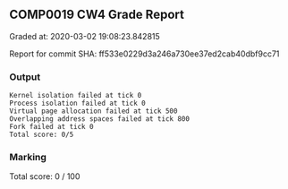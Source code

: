 ## COMP0019 CW4 Grade Report
Graded at: 2020-03-02 19:08:23.842815

Report for commit SHA: ff533e0229d3a246a730ee37ed2cab40dbf9cc71

### Output


    Kernel isolation failed at tick 0
    Process isolation failed at tick 0
    Virtual page allocation failed at tick 500
    Overlapping address spaces failed at tick 800
    Fork failed at tick 0
    Total score: 0/5


### Marking

Total score: 0 / 100

